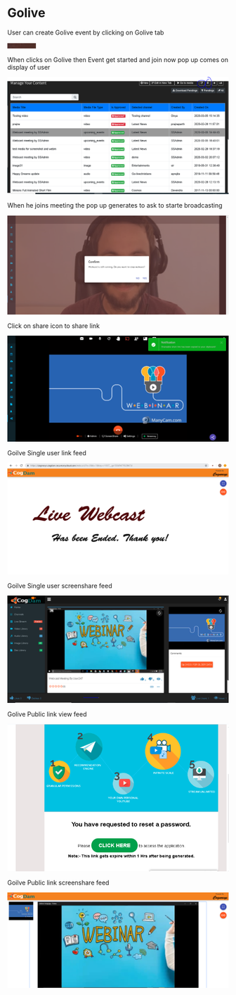 # Golive

User can create Golive event by clicking on Golive tab 

![](.gitbook/assets/image%20%2845%29.png)

When clicks on Golive then Event get started and join now pop up comes on display of user

![](.gitbook/assets/image%20%28223%29.png)

When he joins meeting the pop up generates to ask to starte broadcasting 

![](.gitbook/assets/image%20%2841%29.png)

Click on share icon to share  link

![](.gitbook/assets/image%20%2816%29.png)

Goilve Single user link feed

![](.gitbook/assets/image%20%28150%29.png)

Goilve Single user screenshare feed

![](.gitbook/assets/microsoftteams-image-3.png)

Golive Public link view feed

![](.gitbook/assets/image%20%28162%29.png)

Goilve Public link screenshare feed

![](.gitbook/assets/microsoftteams-image-4.png)











